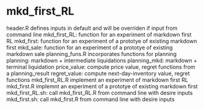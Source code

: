 # mkd_first_RL
header.R defines inputs in default and will be overriden if input from command line
  mkd_first_RL: function for an experiment of markdown first RL
  mkd_first: function for an experiment of a prototye of existing markdown first
  mkd_sale: function for an experiment of a prototye of existing markdown sale
planning_funs.R incorporates functions for planning
  planning: markdown + intermediate liquidations
  planning_mkd: markdown + terminal liquidation
  price_value: compute price value, regret functions from a planning_result
  regret_value: compute next-day-inventory value, regret functions
mkd_first_RL.R implement an experiment of markdown first RL
mkd_first.R implemnt an experiment of a prototye of existing markdown first
mkd_first_RL.sh: call mkd_first_RL.R from command line with desire inputs
mkd_first.sh: call mkd_first.R from command line with desire inputs

